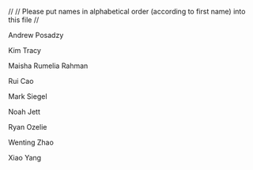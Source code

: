 //
// Please put names in alphabetical order (according to first name) into this file
//

Andrew Posadzy

Kim Tracy

Maisha Rumelia Rahman

Rui Cao

Mark Siegel

Noah Jett

Ryan Ozelie

Wenting Zhao

Xiao Yang

